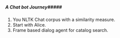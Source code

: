 ##### A Chat bot Journey#####
1. You NLTK Chat corpus with a similarity measure.
2. Start with Alice.
3. Frame based dialog agent for catalog search.